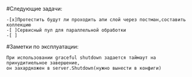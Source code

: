 
#Следующие задачи:

    -[x]Протестить будут ли проходить апи слой через постман,составить коллекцию
    -[ ]Сервисный пул для параллельной обработки 
    -[ ] 

#Заметки по эксплуатации:

    При использовании graceful shutdown задается таймаут на принудитиельное завершение,
    он захардкожен в server.Shutdown(нужно вынести в конфиги)


    



